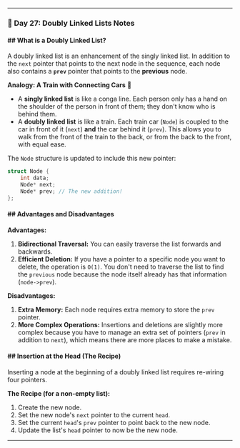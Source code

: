 
-----

### 📝 Day 27: Doubly Linked Lists Notes

#### \#\# What is a Doubly Linked List?

A doubly linked list is an enhancement of the singly linked list. In addition to the `next` pointer that points to the next node in the sequence, each node also contains a **`prev`** pointer that points to the **previous** node.

**Analogy: A Train with Connecting Cars** 🚆

  * A **singly linked list** is like a conga line. Each person only has a hand on the shoulder of the person in front of them; they don't know who is behind them.
  * A **doubly linked list** is like a train. Each train car (`Node`) is coupled to the car in front of it (`next`) **and** the car behind it (`prev`). This allows you to walk from the front of the train to the back, or from the back to the front, with equal ease.

The `Node` structure is updated to include this new pointer:

```cpp
struct Node {
    int data;
    Node* next;
    Node* prev; // The new addition!
};
```

#### \#\# Advantages and Disadvantages

**Advantages:**

1.  **Bidirectional Traversal:** You can easily traverse the list forwards and backwards.
2.  **Efficient Deletion:** If you have a pointer to a specific node you want to delete, the operation is `O(1)`. You don't need to traverse the list to find the `previous` node because the node itself already has that information (`node->prev`).

**Disadvantages:**

1.  **Extra Memory:** Each node requires extra memory to store the `prev` pointer.
2.  **More Complex Operations:** Insertions and deletions are slightly more complex because you have to manage an extra set of pointers (`prev` in addition to `next`), which means there are more places to make a mistake.

#### \#\# Insertion at the Head (The Recipe)

Inserting a node at the beginning of a doubly linked list requires re-wiring four pointers.

**The Recipe (for a non-empty list):**

1.  Create the new node.
2.  Set the new node's `next` pointer to the current `head`.
3.  Set the current `head`'s `prev` pointer to point back to the new node.
4.  Update the list's `head` pointer to now be the new node.

-----


